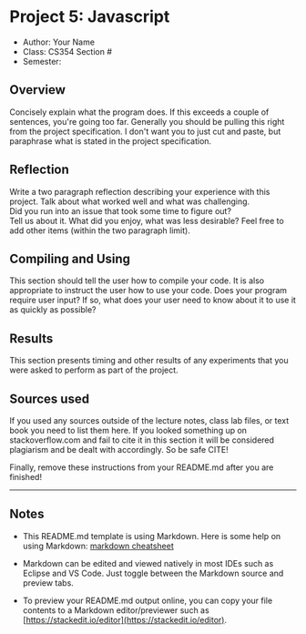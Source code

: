 # Project 5: Javascript

* Author: Your Name
* Class: CS354 Section #
* Semester:

## Overview

Concisely explain what the program does. If this exceeds a couple of
sentences, you're going too far. Generally you should be pulling this
right from the project specification. I don't want you to just cut and
paste, but paraphrase what is stated in the project specification.

## Reflection

Write a two paragraph reflection describing your experience with this
project.  Talk about what worked well and what was challenging.  
Did you run into an issue that took some time to figure out?  
Tell us about it. What did you enjoy, what was less desirable? Feel
free to add other items (within the two paragraph limit).

## Compiling and Using

This section should tell the user how to compile your code.  It is
also appropriate to instruct the user how to use your code. Does your
program require user input? If so, what does your user need to know
about it to use it as quickly as possible?

## Results

This section presents timing and other results of any experiments that
you were asked to perform as part of the project.

## Sources used

If you used any sources outside of the lecture notes, class lab files,
or text book you need to list them here. If you looked something up on
stackoverflow.com and fail to cite it in this section it will be
considered plagiarism and be dealt with accordingly. So be safe CITE!

Finally, remove these instructions from your README.md after you are finished!

----------

## Notes

* This README.md template is using Markdown. Here is some help on using Markdown:
  [markdown cheatsheet](https://github.com/adam-p/markdown-here/wiki/Markdown-Cheatsheet)


* Markdown can be edited and viewed natively in most IDEs such as Eclipse and VS Code. Just toggle
  between the Markdown source and preview tabs.

* To preview your README.md output online, you can copy your file contents to a Markdown editor/previewer
  such as [https://stackedit.io/editor](https://stackedit.io/editor).